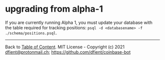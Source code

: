 # upgrading from alpha-1

If you are currently running Alpha 1, you must update your database with the table required for tracking positions: `psql -d <databasename> -f ./schema/positions.psql`.



---
Back to [Table of Content](index.md). MIT License - Copyright (c) 2021 dfient@protonmail.ch; https://github.com/dfient/coinbase-bot
